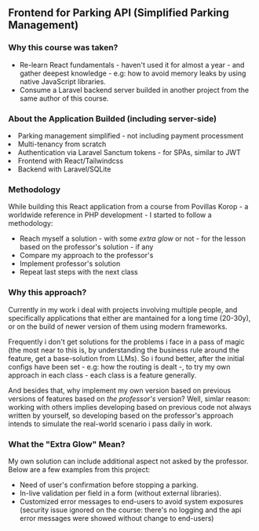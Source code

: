 ## Frontend for Parking API (Simplified Parking Management)

### Why this course was taken?
<ul>
<li>Re-learn React fundamentals - haven't used it for almost a year - and gather deepest knowledge - e.g: how to avoid memory leaks by using native JavaScript libraries.</li>
<li>Consume a Laravel backend server builded in another project from the same author of this course.</li>
</ul>

### About the Application Builded (including server-side)
<li>Parking management simplified - not including payment processment</li>
<li>Multi-tenancy from scratch</li>
<li>Authentication via Laravel Sanctum tokens - for SPAs, similar to JWT</li>
<li>Frontend with React/Tailwindcss</li>
<li>Backend with Laravel/SQLite</li>

### Methodology
<p>While building this React application from a course from Povillas Korop - a worldwide reference in PHP development - I started to follow a methodology:</p>
<ul>
<li>Reach myself a solution - with some <i>extra glow</i> or not - for the lesson based on the professor's solution - if any</li>
<li>Compare my approach to the professor's</li>
<li>Implement professor's solution</li>
<li>Repeat last steps with the next class</li>
</ul>

### Why this approach?

<p>Currently in my work i deal with projects involving multiple people, and specifically applications that either are mantained for a long time (20-30y), or on the build of newer version of them using modern frameworks.</p>
<p>Frequently i don't get solutions for the problems i face in a pass of magic (the most near to this is, by understanding the business rule around the feature, get a base-solution from LLMs). So i found better, after the initial configs have been set - e.g: how the routing is dealt -, to try my own approach in each class - each class is a feature generally.</p> 
<p>And besides that, why implement my own version based on previous versions of features based on <i>the professor's</i> version? Well, simlar reason: working with others implies developing based on previous code not always written by yourself, so developing based on the professor's approach intends to simulate the real-world scenario i pass daily in work.</p>

### What the "Extra Glow" Mean?

<p>My own solution can include additional aspect not asked by the professor. Below are a few examples from this project:</p>
<ul>
<li>Need of user's confirmation before stopping a parking.</li>
<li>In-live validation per field in a form (without external libraries).</li>
<li>Customized error messages to end-users to avoid system exposures (security issue ignored on the course: there's no logging and the api error messages were showed without change to end-users)</li>
</ul>
